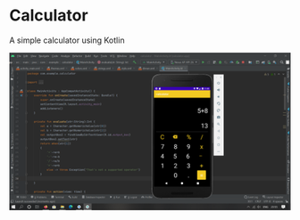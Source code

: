 # Calculator
A simple calculator using Kotlin

<img src="https://github.com/kanhayaKy/Calculator/blob/master/Demo.png"></img>
